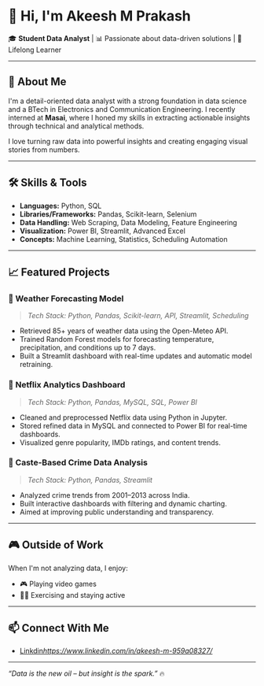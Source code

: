 # 👋 Hi, I'm Akeesh M Prakash

🎓 **Student Data Analyst** | 📊 Passionate about data-driven solutions | 🧠 Lifelong Learner

---

## 🧾 About Me

I'm a detail-oriented data analyst with a strong foundation in data science and a BTech in Electronics and Communication Engineering. I recently interned at **Masai**, where I honed my skills in extracting actionable insights through technical and analytical methods.

I love turning raw data into powerful insights and creating engaging visual stories from numbers.

---

## 🛠️ Skills & Tools

- **Languages:** Python, SQL
- **Libraries/Frameworks:** Pandas, Scikit-learn, Selenium
- **Data Handling:** Web Scraping, Data Modeling, Feature Engineering
- **Visualization:** Power BI, Streamlit, Advanced Excel
- **Concepts:** Machine Learning, Statistics, Scheduling Automation

---

## 📈 Featured Projects

### 🔹 Weather Forecasting Model
> _Tech Stack: Python, Pandas, Scikit-learn, API, Streamlit, Scheduling_

- Retrieved 85+ years of weather data using the Open-Meteo API.
- Trained Random Forest models for forecasting temperature, precipitation, and conditions up to 7 days.
- Built a Streamlit dashboard with real-time updates and automatic model retraining.

### 🔹 Netflix Analytics Dashboard
> _Tech Stack: Python, Pandas, MySQL, SQL, Power BI_

- Cleaned and preprocessed Netflix data using Python in Jupyter.
- Stored refined data in MySQL and connected to Power BI for real-time dashboards.
- Visualized genre popularity, IMDb ratings, and content trends.

### 🔹 Caste-Based Crime Data Analysis
> _Tech Stack: Python, Pandas, Streamlit_

- Analyzed crime trends from 2001–2013 across India.
- Built interactive dashboards with filtering and dynamic charting.
- Aimed at improving public understanding and transparency.

---

## 🎮 Outside of Work

When I'm not analyzing data, I enjoy:
- 🎮 Playing video games
- 🏋️‍♂️ Exercising and staying active

---

## 📫 Connect With Me

- [Linkdin](#)*https://www.linkedin.com/in/akeesh-m-959a08327/*

---

*“Data is the new oil – but insight is the spark.”* 🔥


